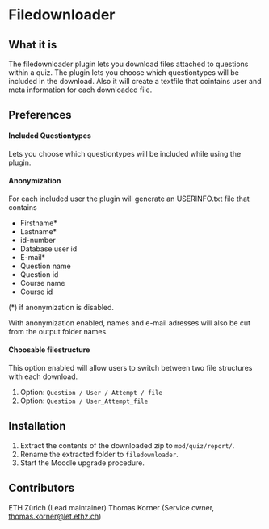 # Filedownloader

## What it is
The filedownloader plugin lets you download files attached to questions within a quiz.
The plugin lets you choose which questiontypes will be included in the download. 
Also it will create a textfile that cointains user and meta information for each downloaded file.

## Preferences

#### Included Questiontypes
Lets you choose which questiontypes will be included while using the plugin.

#### Anonymization
For each included user the plugin will generate an USERINFO.txt file that contains

 * Firstname* 
 * Lastname*
 * id-number
 * Database user id
 * E-mail*
 * Question name
 * Question id
 * Course name
 * Course id

(*) if anonymization is disabled.

With anonymization enabled, names and e-mail adresses will also be cut from the output folder names.

#### Choosable filestructure
This option enabled will allow users to switch between two file structures with each download.

1. Option: `Question / User / Attempt / file`
1. Option: `Question / User_Attempt_file`

## Installation
1. Extract the contents of the downloaded zip to `mod/quiz/report/`.
1. Rename the extracted folder to `filedownloader`.
1. Start the Moodle upgrade procedure.

## Contributors
ETH Zürich (Lead maintainer)
Thomas Korner (Service owner, thomas.korner@let.ethz.ch)